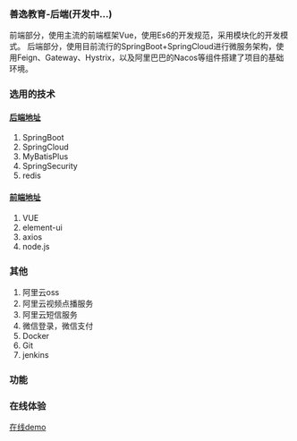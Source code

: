 ### 善逸教育-后端(开发中...)
前端部分，使用主流的前端框架Vue，使用Es6的开发规范，采用模块化的开发模式。
后端部分，使用目前流行的SpringBoot+SpringCloud进行微服务架构，使用Feign、Gateway、Hystrix，以及阿里巴巴的Nacos等组件搭建了项目的基础环境。

### 选用的技术

#### [后端地址](https://github.com/573e/OnlinEducation)
1. SpringBoot
2. SpringCloud
3. MyBatisPlus
4. SpringSecurity
5. redis

#### [前端地址](https://github.com/573e/onlineducation-admin)
1. VUE
2. element-ui
3. axios
4. node.js

### 其他
1. 阿里云oss
2. 阿里云视频点播服务
3. 阿里云短信服务
4. 微信登录，微信支付
5. Docker
6. Git
7. jenkins

### 功能

### 在线体验
[在线demo](https://www.baidu.com)